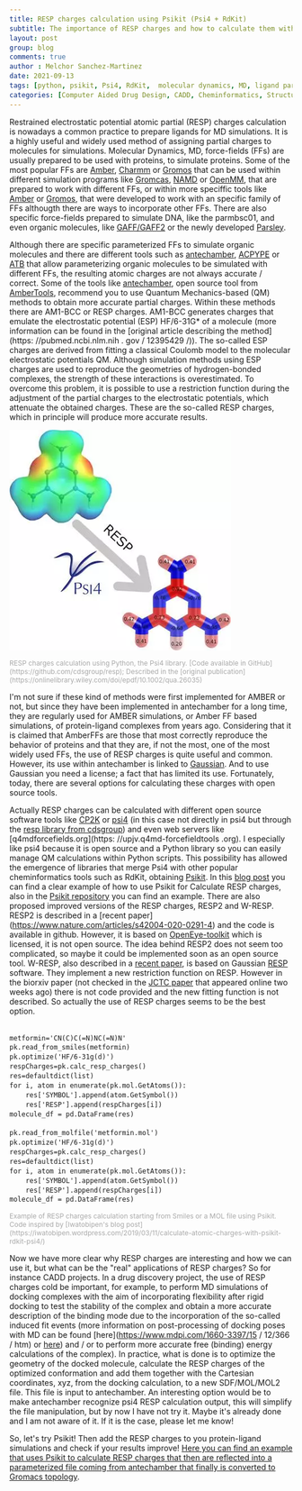 ```yaml
---
title: RESP charges calculation using Psikit (Psi4 + RdKit)
subtitle: The importance of RESP charges and how to calculate them with open source tools
layout: post
group: blog
comments: true
author : Melchor Sanchez-Martinez
date: 2021-09-13
tags: [python, psikit, Psi4, RdKit,  molecular dynamics, MD, ligand parameterization, ligand setup]
categories: [Computer Aided Drug Design, CADD, Cheminformatics, Structure Based Drug Design, SBDD, Python libraries]
---
```

<!-- excerpt-start -->
Restrained electrostatic potential atomic partial (RESP) charges calculation is nowadays a common practice to prepare ligands for MD simulations. <!-- excerpt-end --> It is a highly useful and widely used method of assigning partial charges to molecules for simulations. Molecular Dynamics, MD, force-fields (FFs) are usually prepared to be used with proteins, to simulate proteins. Some of the most popular FFs are [Amber](http://ambermd.org), [Charmm](https://www.charmm.org) or [Gromos](http://www.gromos.net) that can be used within different simulation programs like [Gromcas](http://www.gromacs.org), [NAMD](https://www.ks.uiuc.edu/Research/namd/) or [OpenMM](https://github.com/openmm/openmm), that are prepared to work with different FFs, or within more speciffic tools like [Amber](http://ambermd.org) or [Gromos](http://www.gromos.net), that were developed to work with an specific family of FFs althougth there are ways to incorporate other FFs. There are also specific force-fields prepared to simulate DNA, like the parmbsc01, and even organic molecules, like [GAFF/GAFF2](http://ambermd.org/antechamber/gaff.html) or the newly developed [Parsley](https://openforcefield.org/community/news/general/introducing-openforcefield-1.0/).

Although there are specific parameterized FFs to simulate organic molecules and there are different tools such as [antechamber](http://ambermd.org/antechamber/ac.html), [ACPYPE](https://www.ccpn.ac.uk/v2-software/software/ACPYPE-folder) or [ATB](https://atb.uq.edu.au) that allow parameterizing organic molecules to be simulated with different FFs, the resulting atomic charges are not always accurate / correct. Some of the tools like [antechamber](http://ambermd.org/antechamber/ac.html), open source tool from [AmberTools](https://ambermd.org/AmberTools.php), recommend you to use Quantum Mechanics-based (QM) methods to obtain more accurate partial charges. Within these methods there are AM1-BCC or RESP charges. AM1-BCC generates charges that emulate the electrostatic potential (ESP) HF/6-31G* of a molecule (more information can be found in the [original article describing the method](https: //pubmed.ncbi.nlm.nih . gov / 12395429 /)). The so-called ESP charges are derived from fitting a classical Coulomb model to the molecular electrostatic potentials QM. Although simulation methods using ESP charges are used to reproduce the geometries of hydrogen-bonded complexes, the strength of these interactions is overestimated. To overcome this problem, it is possible to use a restriction function during the adjustment of the partial charges to the electrostatic potentials, which attenuate the obtained charges. These are the so-called RESP charges, which in principle will produce more accurate results.

<img src="https://raw.githubusercontent.com/MelchorSanchez/MelchorSanchez.github.io/master/static/img/blog/20191211_10.1002_qua.26035.webp" alt="RESP charges calculation using Python, the Psi4 library. [Code available in GitHub](https://github.com/cdsgroup/resp); Described in the [original publication](https://onlinelibrary.wiley.com/doi/epdf/10.1002/qua.26035)" title="RESP charges calculation using Python, the Psi4 library.. [Code available in GitHub](https://github.com/cdsgroup/resp); Described in the [original publication](https://onlinelibrary.wiley.com/doi/epdf/10.1002/qua.26035)" class="img-responsive center-block">
<p style="font-size:12px;color:darkgrey" class="text-center">RESP charges calculation using Python, the Psi4 library. [Code available in GitHub](https://github.com/cdsgroup/resp); Described in the [original publication](https://onlinelibrary.wiley.com/doi/epdf/10.1002/qua.26035)</p>

I'm not sure if these kind of methods were first implemented for AMBER or not, but since they have been implemented in antechamber for a long time, they are regularly used for AMBER simulations, or Amber FF based simulations, of protein-ligand complexes from years ago. Considering that it is claimed that AmberFFs are those that most correctly reproduce the behavior of proteins and that they are, if not the most, one of the most widely used FFs, the use of RESP charges is quite useful and common. However, its use within antechamber is linked to [Gaussian](https://gaussian.com). And to use Gaussian you need a license; a fact that has limited its use. Fortunately, today, there are several options for calculating these charges with open source tools.

Actually RESP charges can be calculated with different open source software tools like [CP2K](https://www.cp2k.org/howto:resp) or [psi4](https://psicode.org) (in this case not directly in psi4 but through the [resp library from cdsgroup](https://github.com/cdsgroup/resp)) and even web servers like [q4mdforcefields.org](https: //upjv.q4md-forcefieldtools .org). I especially like psi4 because it is open source and a Python library so you can easily manage QM calculations within Python scripts. This possibility has allowed the emergence of libraries that merge Psi4 with other popular cheminformatics tools such as RdKit, obtaining [Psikit](https://github.com/Mishima-syk/psikit). In this [blog post](https://iwatobipen.wordpress.com/2019/03/11/calculate-atomic-charges-with-psikit-rdkit-psi4/) you can find a clear example of how to use Psikit for Calculate RESP charges, also in the [Psikit repository](https://github.com/Mishima-syk/psikit) you can find an example. There are also proposed improved versions of the RESP charges, RESP2 and W-RESP. RESP2 is described in a [recent paper] (https://www.nature.com/articles/s42004-020-0291-4) and the code is available in github. However, it is based on [OpenEye-toolkit](https://docs.eyesopen.com/toolkits/python/index.html) which is licensed, it is not open source. The idea behind RESP2 does not seem too complicated, so maybe it could be implemented soon as an open source tool. W-RESP, also described in a [recent paper](https://www.biorxiv.org/content/10.1101/2020.09.14.296012v1.full.pdf), is based on Gaussian [RESP](q4md-forcefieldtools.org) software. They implement a new restriction function on RESP. However in the biorxiv paper (not checked in the [JCTC paper](https://pubs.acs.org/doi/abs/10.1021/acs.jctc.0c00976) that appeared online two weeks ago) there is not code provided and the new fitting function is not described. So actually the use of RESP charges seems to be the best option.

~~~html

metformin='CN(C)C(=N)NC(=N)N'
pk.read_from_smiles(metformin)
pk.optimize('HF/6-31g(d)')
respCharges=pk.calc_resp_charges()
res=defaultdict(list)
for i, atom in enumerate(pk.mol.GetAtoms()):
    res['SYMBOL'].append(atom.GetSymbol())
    res['RESP'].append(respCharges[i])
molecule_df = pd.DataFrame(res)

pk.read_from_molfile('metformin.mol')
pk.optimize('HF/6-31g(d)')
respCharges=pk.calc_resp_charges()
res=defaultdict(list)
for i, atom in enumerate(pk.mol.GetAtoms()):
    res['SYMBOL'].append(atom.GetSymbol())
    res['RESP'].append(respCharges[i])
molecule_df = pd.DataFrame(res)

~~~
<p style="font-size:12px;color:darkgrey" class="text-center">Example of RESP charges calculation starting from Smiles or a MOL file using Psikit. Code inspired by [Iwatobipen's blog post](https://iwatobipen.wordpress.com/2019/03/11/calculate-atomic-charges-with-psikit-rdkit-psi4/) </p>

Now we have more clear why RESP charges are interesting and how we can use it, but what can be the "real" applications of RESP charges? So for instance CADD projects. In a drug discovery project, the use of RESP charges cold be important, for example, to perform MD simulations of docking complexes with the aim of incorporating flexibility after rigid docking to test the stability of the complex and obtain a more accurate description of the binding mode due to the incorporation of the so-called induced fit events (more information on post-processing of docking poses with MD can be found [here](https://www.mdpi.com/1660-3397/15 / 12/366 / htm) or [here](https://onlinelibrary.wiley.com/doi/abs/10.1002/wcms.1320)) and / or to perform more accurate free (binding) energy calculations of the complex). In practice, what is done is to optimize the geometry of the docked molecule, calculate the RESP charges of the optimized conformation and add them together with the Cartesian coordinates, xyz, from the docking calculation, to a new SDF/MOL/MOL2 file. This file is input to antechamber. An interesting option would be to make antechamber recognize psi4 RESP calculation output, this will simplify the file manipulation, but by now I have not try it. Maybe it's already done and I am not aware of it. If it is the case, please let me know!

 So, let's try Psikit! Then add the RESP charges to you protein-ligand simulations and check if your results improve! [Here you can find an example that uses Psikit to calculate RESP charges that then are reflected into a parameterized file coming from antechamber that finally is converted to Gromacs topology](https://github.com/MelchorSanchez/blog_post_example_scripts/blob/main/resp_calculation.py).

